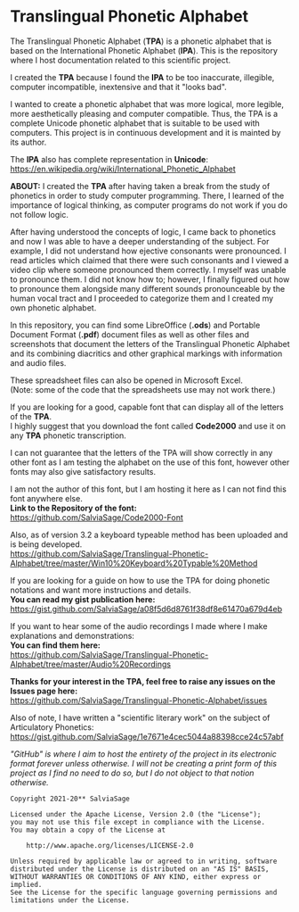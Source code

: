 # Translingual Phonetic Alphabet

The Translingual Phonetic Alphabet (**TPA**) is a phonetic alphabet that is based on the International Phonetic Alphabet (**IPA**).
This is the repository where I host documentation related to this scientific project.

I created the **TPA** because I found the **IPA** to be too inaccurate, illegible, computer incompatible, inextensive and that it "looks bad".

I wanted to create a phonetic alphabet that was more logical, more legible, more aesthetically pleasing and computer compatible.
Thus, the TPA is a complete Unicode phonetic alphabet that is suitable to be used with computers.
This project is in continuous development and it is mainted by its author.

The **IPA** also has complete representation in **Unicode**:
https://en.wikipedia.org/wiki/International_Phonetic_Alphabet

**ABOUT:**
I created the **TPA** after having taken a break from the study of phonetics in order to study computer programming.
There, I learned of the importance of logical thinking, as computer programs do not work if you do not follow logic.

After having understood the concepts of logic, I came back to phonetics and now I was able to have a deeper understanding
of the subject. For example, I did not understand how ejective consonants were pronounced. I read articles
which claimed that there were such consonants and I viewed a video clip where someone pronounced them correctly.
I myself was unable to pronounce them. I did not know how to; however, I finally figured out how to pronounce them alongside many different
sounds pronounceable by the human vocal tract and I proceeded to categorize them and I created my own phonetic alphabet.

In this repository, you can find some LibreOffice (**.ods**) and Portable Document Format (**.pdf**) document files as well as other files
and screenshots that document the letters of the Translingual Phonetic Alphabet and its combining diacritics and other graphical markings
with information and audio files.

These spreadsheet files can also be opened in Microsoft Excel.\
(Note: some of the code that the spreadsheets use may not work there.)

If you are looking for a good, capable font that can display all of the letters of the **TPA**.\
I highly suggest that you download the font called **Code2000** and use it on any **TPA** phonetic transcription.

I can not guarantee that the letters of the TPA will show correctly in any other font as I am testing the alphabet on the use
of this font, however other fonts may also give satisfactory results.

I am not the author of this font, but I am hosting it here as I can not find this font anywhere else.\
**Link to the Repository of the font:**\
https://github.com/SalviaSage/Code2000-Font

Also, as of version 3.2 a keyboard typeable method has been uploaded and is being developed.\
https://github.com/SalviaSage/Translingual-Phonetic-Alphabet/tree/master/Win10%20Keyboard%20Typable%20Method

If you are looking for a guide on how to use the TPA for doing phonetic notations and want more instructions and details.\
**You can read my gist publication here:**\
https://gist.github.com/SalviaSage/a08f5d6d8761f38df8e61470a679d4eb

If you want to hear some of the audio recordings I made where I make explanations and demonstrations:\
**You can find them here:**\
https://github.com/SalviaSage/Translingual-Phonetic-Alphabet/tree/master/Audio%20Recordings

**Thanks for your interest in the TPA, feel free to raise any issues on the Issues page here:**\
https://github.com/SalviaSage/Translingual-Phonetic-Alphabet/issues


Also of note, I have written a "scientific literary work" on the subject of Articulatory Phonetics:\
https://gist.github.com/SalviaSage/1e7671e4cec5044a88398cce24c57abf

*"GitHub" is where I aim to host the entirety of the project in its electronic format forever unless otherwise.
I will not be creating a print form of this project as I find no need to do so, but I do not object to that notion otherwise.*

~~~
Copyright 2021-20** SalviaSage

Licensed under the Apache License, Version 2.0 (the "License");
you may not use this file except in compliance with the License.
You may obtain a copy of the License at

    http://www.apache.org/licenses/LICENSE-2.0

Unless required by applicable law or agreed to in writing, software
distributed under the License is distributed on an "AS IS" BASIS,
WITHOUT WARRANTIES OR CONDITIONS OF ANY KIND, either express or implied.
See the License for the specific language governing permissions and
limitations under the License.
~~~
